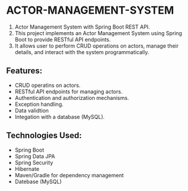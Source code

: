 # ACTOR-MANAGEMENT-SYSTEM
<ol>
  <li>Actor Management System with Spring Boot REST API.</li>
  <li>This project implements an Actor Management System using Spring Boot to provide RESTful API endpoints.</li>
  <li>It allows user to perform CRUD operations on actors, manage their details, and interact with the system programmatically.</li>
</ol>
<h2>Features:</h2>
<ul>
  <li>CRUD operatins on actors.</li>
  <li>RESTful API endpoints for managing actors.</li>
  <li>Authentication and authorization mechanisms.</li>
  <li>Exception handling.</li>
  <li>Data validtion</li>
  <li>Integation with a database (MySQL).</li>
</ul>
<h2>Technologies Used:</h2>
<ul>
  <li>Spring Boot</li>
  <li>Spring Data JPA</li>
  <li>Spring Security</li>
  <li>Hibernate</li>
  <li>Maven/Gradle for dependency management</li>
  <li>Datebase (MySQL)</li>
</ul>
